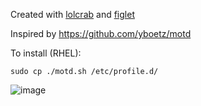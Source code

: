 Created with [lolcrab](https://github.com/mazznoer/lolcrab) and [figlet](https://github.com/cmatsuoka/figlet)

Inspired by https://github.com/yboetz/motd

To install (RHEL):
```
sudo cp ./motd.sh /etc/profile.d/
```

![image](https://github.com/user-attachments/assets/ddb0eb8a-de33-4218-9eaf-6d20bcf8b482)
